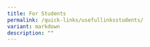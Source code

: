 ```yaml
---
title: For Students
permalink: /quick-links/usefullinksstudents/
variant: markdown
description: ""
---
```

